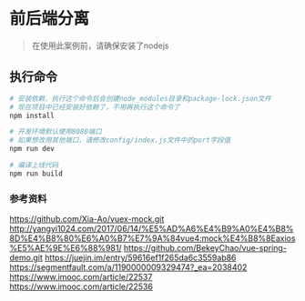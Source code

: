 # 前后端分离

> 在使用此案例前，请确保安装了nodejs

## 执行命令

``` bash
# 安装依赖，执行这个命令后会创建node_modules目录和package-lock.json文件
# 现在项目中已经安装好依赖了，不用再执行这个命令了
npm install

# 开发环境默认使用8080端口
# 如果想改用其他端口，请修改config/index.js文件中的port字段值
npm run dev

# 编译上线代码
npm run build
```
### 参考资料
https://github.com/Xia-Ao/vuex-mock.git
http://yangyi1024.com/2017/06/14/%E5%AD%A6%E4%B9%A0%E4%B8%8D%E4%B8%80%E6%A0%B7%E7%9A%84vue4:mock%E4%B8%8Eaxios%E5%AE%9E%E6%88%981/
https://github.com/BekeyChao/vue-spring-demo.git
https://juejin.im/entry/59616ef1f265da6c3559ab86
https://segmentfault.com/a/1190000009329474?_ea=2038402
https://www.imooc.com/article/22537
https://www.imooc.com/article/22536